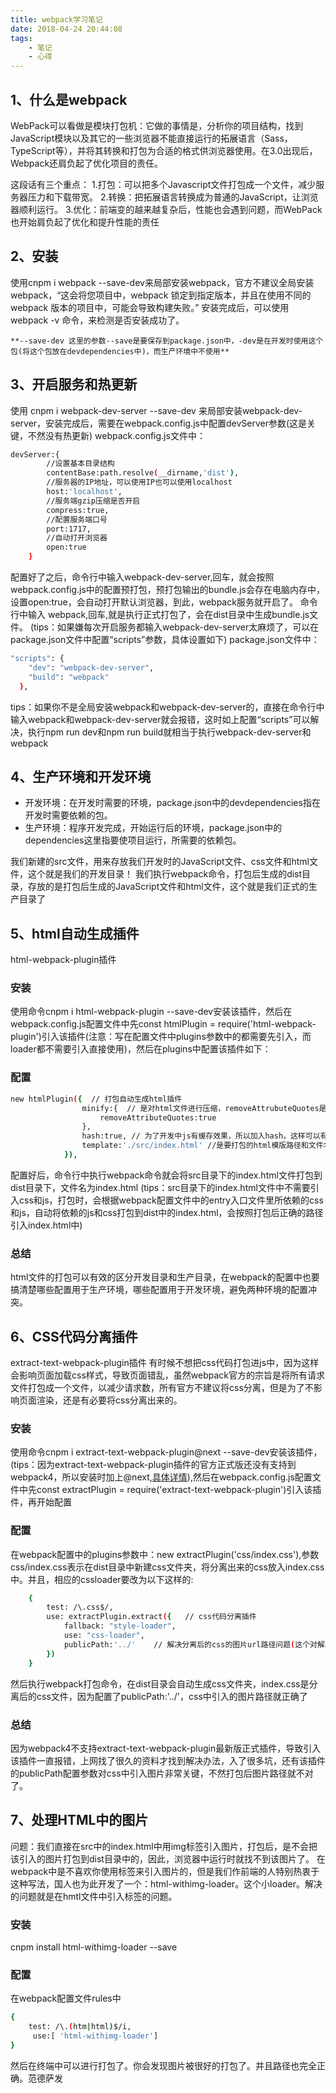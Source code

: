 ```yaml
---
title: webpack学习笔记
date: 2018-04-24 20:44:08
tags:
    - 笔记
    - 心得
---
```

## 1、什么是webpack
WebPack可以看做是模块打包机：它做的事情是，分析你的项目结构，找到JavaScript模块以及其它的一些浏览器不能直接运行的拓展语言（Sass，TypeScript等），并将其转换和打包为合适的格式供浏览器使用。在3.0出现后，Webpack还肩负起了优化项目的责任。

这段话有三个重点：
1.打包：可以把多个Javascript文件打包成一个文件，减少服务器压力和下载带宽。
2.转换：把拓展语言转换成为普通的JavaScript，让浏览器顺利运行。
3.优化：前端变的越来越复杂后，性能也会遇到问题，而WebPack也开始肩负起了优化和提升性能的责任

## 2、安装
使用cnpm i webpack --save-dev来局部安装webpack，官方不建议全局安装webpack，“这会将您项目中，webpack 锁定到指定版本，并且在使用不同的 webpack 版本的项目中，可能会导致构建失败。”
安装完成后，可以使用 webpack -v 命令，来检测是否安装成功了。
<!--more-->
    **--save-dev 这里的参数--save是要保存到package.json中，-dev是在开发时使用这个包(将这个包放在devdependencies中)，而生产环境中不使用**

## 3、开启服务和热更新
使用 cnpm i webpack-dev-server --save-dev 来局部安装webpack-dev-server，安装完成后，需要在webpack.config.js中配置devServer参数(这是关键，不然没有热更新)
webpack.config.js文件中：
```bash
devServer:{
        //设置基本目录结构
        contentBase:path.resolve(__dirname,'dist'),
        //服务器的IP地址，可以使用IP也可以使用localhost
        host:'localhost',
        //服务端gzip压缩是否开启
        compress:true,
        //配置服务端口号
        port:1717,
        //自动打开浏览器
        open:true
    }
```
配置好了之后，命令行中输入webpack-dev-server,回车，就会按照webpack.config.js中的配置预打包，预打包输出的bundle.js会存在电脑内存中，设置open:true，会自动打开默认浏览器，到此，webpack服务就开启了。
命令行中输入 webpack,回车,就是执行正式打包了，会在dist目录中生成bundle.js文件。
(tips：如果嫌每次开启服务都输入webpack-dev-server太麻烦了，可以在package.json文件中配置“scripts”参数，具体设置如下)
package.json文件中：
```bash
"scripts": {
    "dev": "webpack-dev-server",
    "build": "webpack"  
  },
```
tips：如果你不是全局安装webpack和webpack-dev-server的，直接在命令行中输入webpack和webpack-dev-server就会报错，这时如上配置“scripts”可以解决，执行npm run dev和npm run build就相当于执行webpack-dev-server和webpack
## 4、生产环境和开发环境
* 开发环境：在开发时需要的环境，package.json中的devdependencies指在开发时需要依赖的包。
* 生产环境：程序开发完成，开始运行后的环境，package.json中的dependencies这里指要使项目运行，所需要的依赖包。

我们新建的src文件，用来存放我们开发时的JavaScript文件、css文件和html文件，这个就是我们的开发目录！
我们执行webpack命令，打包后生成的dist目录，存放的是打包后生成的JavaScript文件和html文件，这个就是我们正式的生产目录了
## 5、html自动生成插件
html-webpack-plugin插件
### 安装
使用命令cnpm i html-webpack-plugin --save-dev安装该插件，然后在webpack.config.js配置文件中先const htmlPlugin = require('html-webpack-plugin')引入该插件(注意：写在配置文件中plugins参数中的都需要先引入，而loader都不需要引入直接使用)，然后在plugins中配置该插件如下：
### 配置
```bash
new htmlPlugin({  // 打包自动生成html插件
                minify:{  // 是对html文件进行压缩，removeAttrubuteQuotes是去掉属性的双引号。
                    removeAttributeQuotes:true
                },
                hash:true, // 为了开发中js有缓存效果，所以加入hash，这样可以有效避免缓存JS。
                template:'./src/index.html' //是要打包的html模版路径和文件名称。
            }),
```
配置好后，命令行中执行webpack命令就会将src目录下的index.html文件打包到dist目录下，文件名为index.html
(tips：src目录下的index.html文件中不需要引入css和js，打包时，会根据webpack配置文件中的entry入口文件里所依赖的css和js，自动将依赖的js和css打包到dist中的index.html，会按照打包后正确的路径引入index.html中)
### 总结
html文件的打包可以有效的区分开发目录和生产目录，在webpack的配置中也要搞清楚哪些配置用于生产环境，哪些配置用于开发环境，避免两种环境的配置冲突。
## 6、CSS代码分离插件
extract-text-webpack-plugin插件
有时候不想把css代码打包进js中，因为这样会影响页面加载css样式，导致页面错乱，虽然webpack官方的宗旨是将所有请求文件打包成一个文件，以减少请求数，所有官方不建议将css分离，但是为了不影响页面渲染，还是有必要将css分离出来的。
### 安装
使用命令cnpm i extract-text-webpack-plugin@next --save-dev安装该插件，(tips：因为extract-text-webpack-plugin插件的官方正式版还没有支持到webpack4，所以安装时加上@next,[具体详情](https://segmentfault.com/q/1010000013564212)),然后在webpack.config.js配置文件中先const extractPlugin = require('extract-text-webpack-plugin')引入该插件，再开始配置
### 配置
在webpack配置中的plugins参数中：new extractPlugin('css/index.css'),参数css/index.css表示在dist目录中新建css文件夹，将分离出来的css放入index.css中。并且，相应的cssloader要改为以下这样的:
```bash
    {
        test: /\.css$/,
        use: extractPlugin.extract({   // css代码分离插件
            fallback: "style-loader",
            use: "css-loader",
            publicPath:'../'    // 解决分离后的css的图片url路径问题(这个对解决css中图片路径很关键)
        })
    }
```
然后执行webpack打包命令，在dist目录会自动生成css文件夹，index.css是分离后的css文件，因为配置了publicPath:'../'，css中引入的图片路径就正确了
### 总结
因为webpack4不支持extract-text-webpack-plugin最新版正式插件，导致引入该插件一直报错，上网找了很久的资料才找到解决办法，入了很多坑，还有该插件的publicPath配置参数对css中引入图片非常关键，不然打包后图片路径就不对了。
## 7、处理HTML中的图片
问题：我们直接在src中的index.html中用img标签引入图片，打包后，是不会把该引入的图片打包到dist目录中的，因此，浏览器中运行时就找不到该图片了。
在webpack中是不喜欢你使用标签<img>来引入图片的，但是我们作前端的人特别热衷于这种写法，国人也为此开发了一个：html-withimg-loader。这个小loader。解决的问题就是在hmtl文件中引入<img>标签的问题。
### 安装
cnpm install html-withimg-loader --save
### 配置
在webpack配置文件rules中
```bash
{
    test: /\.(htm|html)$/i,
     use:[ 'html-withimg-loader'] 
}
```
然后在终端中可以进行打包了。你会发现图片被很好的打包了。并且路径也完全正确。范德萨发
